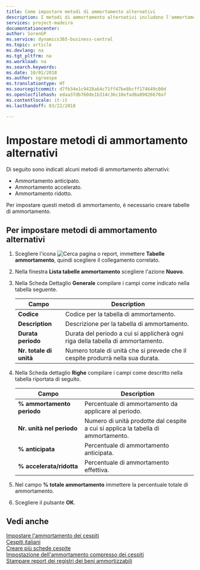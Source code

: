 ```yaml
---
title: Come impostare metodi di ammortamento alternativi
description: I metodi di ammortamento alternativi includono l'ammortamento anticipato, accelerato e ridotto.
services: project-madeira
documentationcenter: 
author: SorenGP
ms.service: dynamics365-business-central
ms.topic: article
ms.devlang: na
ms.tgt_pltfrm: na
ms.workload: na
ms.search.keywords: 
ms.date: 10/01/2018
ms.author: sgroespe
ms.translationtype: HT
ms.sourcegitcommit: d7fb34e1c9428a64c71ff47be8bcff174649c00d
ms.openlocfilehash: edaa37db760de1b314c36c18efad8a89026670a7
ms.contentlocale: it-it
ms.lasthandoff: 03/22/2018

---
```

# <a name="set-up-alternate-depreciation-methods"></a>Impostare metodi di ammortamento alternativi
Di seguito sono indicati alcuni metodi di ammortamento alternativi:  

- Ammortamento anticipato.  
- Ammortamento accelerato.  
- Ammortamento ridotto.  

Per impostare questi metodi di ammortamento, è necessario creare tabelle di ammortamento.  

## <a name="to-set-up-alternate-depreciation-methods"></a>Per impostare metodi di ammortamento alternativi  

1.  Scegliere l'icona ![Cerca pagina o report](../../media/ui-search/search_small.png "icona Cerca pagina o report"), immettere **Tabelle ammortamento**, quindi scegliere il collegamento correlato.  
2.  Nella finestra **Lista tabelle ammortamento** scegliere l'azione **Nuovo**.  
3.  Nella Scheda Dettaglio **Generale** compilare i campi come indicato nella tabella seguente.  

    |Campo|Description|  
    |---------------------------------|---------------------------------------|  
    |**Codice**|Codice per la tabella di ammortamento.|  
    |**Description**|Descrizione per la tabella di ammortamento.|  
    |**Durata periodo**|Durata del periodo a cui si applicherà ogni riga della tabella di ammortamento.|  
    |**Nr. totale di unità**|Numero totale di unità che si prevede che il cespite produrrà nella sua durata.|  

4.  Nella Scheda dettaglio **Righe** compilare i campi come descritto nella tabella riportata di seguito.  

    |Campo|Description|  
    |---------------------------------|---------------------------------------|  
    |**% ammortamento periodo**|Percentuale di ammortamento da applicare al periodo.|  
    |**Nr. unità nel periodo**|Numero di unità prodotte dal cespite a cui si applica la tabella di ammortamento.|  
    |**% anticipata**|Percentuale di ammortamento anticipata.|  
    |**% accelerata/ridotta**|Percentuale di ammortamento effettiva.|  

5.  Nel campo **% totale ammortamento** immettere la percentuale totale di ammortamento.  
6.  Scegliere il pulsante **OK**.  

## <a name="see-also"></a>Vedi anche  
 [Impostare l'ammortamento dei cespiti](../../fa-how-setup-depreciation.md)   
 [Cespiti italiani](italian-fixed-assets.md)   
 [Creare più schede cespite](how-to-create-multiple-fixed-asset-cards.md)   
 [Impostazione dell'ammortamento compresso dei cespiti](how-to-set-up-compressed-depreciation-of-fixed-assets.md)   
 [Stampare report dei registri dei beni ammortizzabili](how-to-print-depreciation-book-reports.md)

